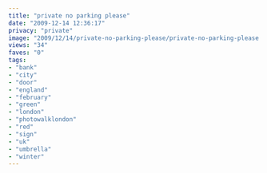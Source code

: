```yaml
---
title: "private no parking please"
date: "2009-12-14 12:36:17"
privacy: "private"
image: "2009/12/14/private-no-parking-please/private-no-parking-please.jpg"
views: "34"
faves: "0"
tags:
- "bank"
- "city"
- "door"
- "england"
- "february"
- "green"
- "london"
- "photowalklondon"
- "red"
- "sign"
- "uk"
- "umbrella"
- "winter"
---
```

<a href="http://www.phillprice.com/2009/12/15/private-no-parking-please" rel="nofollow"></a>
